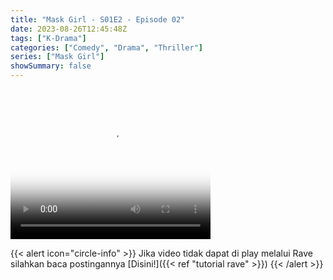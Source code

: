 ```yaml
---
title: "Mask Girl - S01E2 - Episode 02"
date: 2023-08-26T12:45:48Z
tags: ["K-Drama"]
categories: ["Comedy", "Drama", "Thriller"]
series: ["Mask Girl"]
showSummary: false
---
```


<video width="320" height="240" poster="https://www.themoviedb.org/t/p/original/gVIhlO5AjWD1vXfHSj64mTkYJhe.jpg" controls>
  <source src="https://kp3d-my.sharepoint.com/personal/ryoo_kp3d_onmicrosoft_com/_layouts/15/download.aspx?share=ETzbL2e96XtGm1HyT03bYJIBxiTjOf5Su1Vmz2-6otP8uQ" type="video/mp4">
</video>

{{< alert icon="circle-info" >}}
Jika video tidak dapat di play melalui Rave silahkan baca postingannya [Disini!]({{< ref "tutorial rave" >}})
{{< /alert >}}